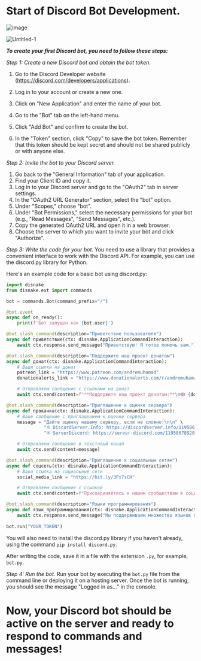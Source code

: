 # Start of Discord Bot Development. 
![image](https://github.com/AndreMuhamed/Pogadon/assets/128980327/879275f3-3b5b-4751-a5a1-495456a16d8d)

![Untitled-1](https://github.com/AndreMuhamed/pogadon/assets/128980327/23b64a91-e2c1-47cf-aeae-144db6563c08)

***To create your first Discord bot, you need to follow these steps:*** 

*Step 1: Create a new Discord bot and obtain the bot token.*
1. Go to the Discord Developer website (https://discord.com/developers/applications).
2. Log in to your account or create a new one.
3. Click on "New Application" and enter the name of your bot.

4. Go to the "Bot" tab on the left-hand menu.
5. Click "Add Bot" and confirm to create the bot.
6. In the "Token" section, click "Copy" to save the bot token. Remember that this token should be kept secret and should not be shared publicly or with anyone else.

*Step 2: Invite the bot to your Discord server.*
1. Go back to the "General Information" tab of your application.
2. Find your Client ID and copy it.
3. Log in to your Discord server and go to the "OAuth2" tab in server settings.
4. In the "OAuth2 URL Generator" section, select the "bot" option.
5. Under "Scopes," choose "bot".
6. Under "Bot Permissions," select the necessary permissions for your bot (e.g., "Read Messages", "Send Messages", etc.).
7. Copy the generated OAuth2 URL and open it in a web browser.
8. Choose the server to which you want to invite your bot and click "Authorize".

*Step 3: Write the code for your bot.*
You need to use a library that provides a convenient interface to work with the Discord API. For example, you can use the discord.py library for Python.

Here's an example code for a basic bot using discord.py:

```python
import disnake
from disnake.ext import commands

bot = commands.Bot(command_prefix="/")

@bot.event
async def on_ready():
    print(f'Бот запущен как {bot.user}')

@bot.slash_command(description="Приветствие пользователя")
async def приветствие(ctx: disnake.ApplicationCommandInteraction):
    await ctx.response.send_message("Приветствую! Я готов помочь вам.")

@bot.slash_command(description="Поддержите наш проект донатом")
async def донат(ctx: disnake.ApplicationCommandInteraction):
    # Ваши ссылки на донат
    patreon_link = "https://www.patreon.com/andremuhamad"
    donationalerts_link = "https://www.donationalerts.com/r/andremuhamad"

    # Отправляем сообщение с ссылками на донат
    await ctx.send(content=f"**Поддержите наш проект донатом:**\nↈ {donationalerts_link}\nↈ {patreon_link}")

@bot.slash_command(description="Приглашение к оценке сервера")
async def прокачка(ctx: disnake.ApplicationCommandInteraction):
    # Ваше сообщение с приглашением к оценке сервера
    message = "Дайте оценку нашему серверу, если не сложно:\n\n" \
              "※ DiscordServer.Info: https://discordserver.info/1195867892063940671\n" \
              "※ ServerDiscord: https://server-discord.com/1195867892063940671"

    # Отправляем сообщение в текстовый канал
    await ctx.send(content=message)

@bot.slash_command(description="Приглашение к социальным сетям")
async def соцсеть(ctx: disnake.ApplicationCommandInteraction):
    # Ваша ссылка на социальные сети
    social_media_link = "https://bit.ly/3Px7sCH"

    # Отправляем сообщение с ссылкой
    await ctx.send(content=f"Присоединяйтесь к нашим сообществам в социальных сетях:\n{social_media_link}")

@bot.slash_command(description="Языки программирования")
async def язык_программирования(ctx: disnake.ApplicationCommandInteraction):
    await ctx.response.send_message("Мы поддерживаем множество языков программирования, включая Python, JavaScript, Java, C++ и другие.")
    
bot.run("YOUR_TOKEN")

```

You will also need to install the discord.py library if you haven't already, using the command `pip install discord.py`.

After writing the code, save it in a file with the extension `.py`, for example, `bot.py`.

*Step 4: Run the bot.*
Run your bot by executing the `bot.py` file from the command line or deploying it on a hosting server. Once the bot is running, you should see the message "Logged in as..." in the console.

# Now, your Discord bot should be active on the server and ready to respond to commands and messages!
